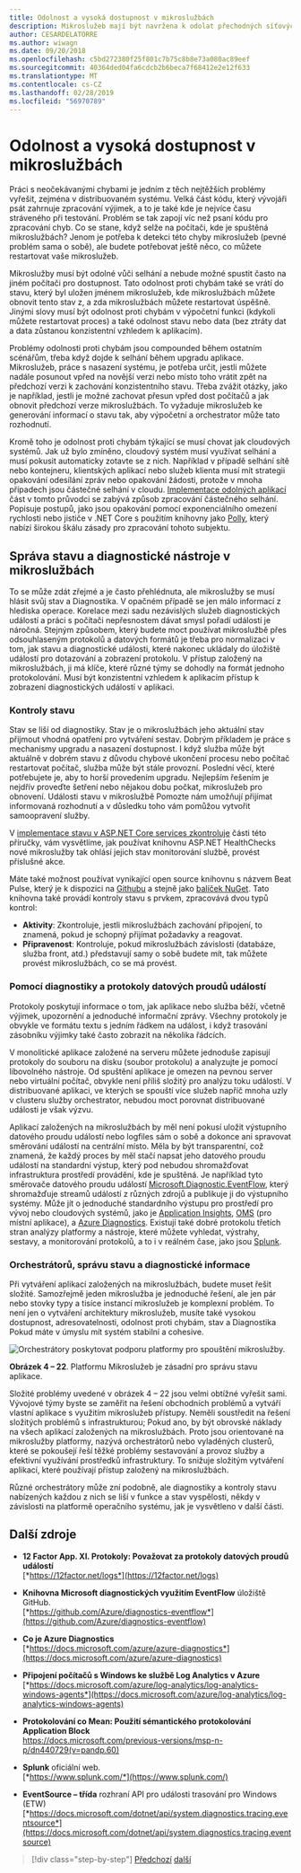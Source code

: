 ```yaml
---
title: Odolnost a vysoká dostupnost v mikroslužbách
description: Mikroslužeb mají být navržena k odolat přechodných síťových a závislosti selhání, musí být odolné vůči dosáhnout vysoké dostupnosti.
author: CESARDELATORRE
ms.author: wiwagn
ms.date: 09/20/2018
ms.openlocfilehash: c5bd272380f25f801c7b75c8b8e73a080ac89eef
ms.sourcegitcommit: 40364ded04fa6cdcb2b6beca7f68412e2e12f633
ms.translationtype: MT
ms.contentlocale: cs-CZ
ms.lasthandoff: 02/28/2019
ms.locfileid: "56970789"
---
```

# <a name="resiliency-and-high-availability-in-microservices"></a>Odolnost a vysoká dostupnost v mikroslužbách

Práci s neočekávanými chybami je jedním z těch nejtěžších problémy vyřešit, zejména v distribuovaném systému. Velká část kódu, který vývojáři psát zahrnuje zpracování výjimek, a to je také kde je nejvíce času stráveného při testování. Problém se tak zapojí víc než psaní kódu pro zpracování chyb. Co se stane, když selže na počítači, kde je spuštěná mikroslužbách? Jenom je potřeba k detekci této chyby mikroslužeb (pevné problém sama o sobě), ale budete potřebovat ještě něco, co můžete restartovat vaše mikroslužeb.

Mikroslužby musí být odolné vůči selhání a nebude možné spustit často na jiném počítači pro dostupnost. Tato odolnost proti chybám také se vrátí do stavu, který byl uložen jménem mikroslužeb, kde mikroslužbách můžete obnovit tento stav z, a zda mikroslužbách můžete restartovat úspěšně. Jinými slovy musí být odolnost proti chybám v výpočetní funkci (kdykoli můžete restartovat proces) a také odolnost stavu nebo data (bez ztráty dat a data zůstanou konzistentní vzhledem k aplikacím).

Problémy odolnosti proti chybám jsou compounded během ostatním scénářům, třeba když dojde k selhání během upgradu aplikace. Mikroslužeb, práce s nasazení systému, je potřeba určit, jestli můžete nadále posunout vpřed na novější verzi nebo místo toho vrátit zpět na předchozí verzi k zachování konzistentního stavu. Třeba zvážit otázky, jako je například, jestli je možné zachovat přesun vpřed dost počítačů a jak obnovit předchozí verze mikroslužbách. To vyžaduje mikroslužeb ke generování informací o stavu tak, aby výpočetní a orchestrator může tato rozhodnutí.

Kromě toho je odolnost proti chybám týkající se musí chovat jak cloudových systémů. Jak už bylo zmíněno, cloudový systém musí využívat selhání a musí pokusit automaticky zotavte se z nich. Například v případě selhání sítě nebo kontejneru, klientských aplikací nebo služeb klienta musí mít strategii opakování odesílání zpráv nebo opakování žádosti, protože v mnoha případech jsou částečné selhání v cloudu. [Implementace odolných aplikací](../implement-resilient-applications/index.md) část v tomto průvodci se zabývá způsob zpracování částečného selhání. Popisuje postupů, jako jsou opakování pomocí exponenciálního omezení rychlosti nebo jističe v .NET Core s použitím knihovny jako [Polly](https://github.com/App-vNext/Polly), který nabízí širokou škálu zásady pro zpracování tohoto subjektu.

## <a name="health-management-and-diagnostics-in-microservices"></a>Správa stavu a diagnostické nástroje v mikroslužbách

To se může zdát zřejmé a je často přehlédnuta, ale mikroslužby se musí hlásit svůj stav a Diagnostika. V opačném případě se jen málo informací z hlediska operace. Korelace mezi sadu nezávislých služeb diagnostických událostí a práci s počítači nepřesnostem dávat smysl pořadí událostí je náročná. Stejným způsobem, který budete moct používat mikroslužbě přes odsouhlaseným protokolů a datových formátů je třeba pro normalizaci v tom, jak stavu a diagnostické události, které nakonec ukládaly do úložiště událostí pro dotazování a zobrazení protokolu. V přístup založený na mikroslužbách, ji má klíče, které různé týmy se dohodly na formát jednoho protokolování. Musí být konzistentní vzhledem k aplikacím přístup k zobrazení diagnostických událostí v aplikaci.

### <a name="health-checks"></a>Kontroly stavu

Stav se liší od diagnostiky. Stav je o mikroslužbách jeho aktuální stav přijmout vhodná opatření pro vytváření sestav. Dobrým příkladem je práce s mechanismy upgradu a nasazení dostupnost. I když služba může být aktuálně v dobrém stavu z důvodu chybové ukončení procesu nebo počítač restartovat počítač, služba může být stále provozní. Poslední věcí, které potřebujete je, aby to horší provedením upgradu. Nejlepším řešením je nejdřív proveďte šetření nebo nějakou dobu počkat, mikroslužeb pro obnovení. Události stavu v mikroslužbě Pomozte nám umožňují přijímat informovaná rozhodnutí a v důsledku toho vám pomůžou vytvořit samoopravení služby.

V [implementace stavu v ASP.NET Core services zkontroluje](../implement-resilient-applications/monitor-app-health.md#implement-health-checks-in-aspnet-core-services) části této příručky, vám vysvětlíme, jak používat knihovnu ASP.NET HealthChecks nové mikroslužby tak ohlásí jejich stav monitorování službě, provést příslušné akce.

Máte také možnost používat vynikající open source knihovnu s názvem Beat Pulse, který je k dispozici na [Githubu](https://github.com/Xabaril/BeatPulse) a stejně jako [balíček NuGet](https://www.nuget.org/packages/BeatPulse/). Tato knihovna také provádí kontroly stavu s prvkem, zpracovává dvou typů kontrol:

- **Aktivity**: Zkontroluje, jestli mikroslužbách zachování připojení, to znamená, pokud je schopný přijímat požadavky a reagovat. 
- **Připravenost**: Kontroluje, pokud mikroslužbách závislosti (databáze, služba front, atd.) představují samy o sobě budete mít, tak můžete provést mikroslužbách, co se má provést. 

### <a name="using-diagnostics-and-logs-event-streams"></a>Pomocí diagnostiky a protokoly datových proudů událostí

Protokoly poskytují informace o tom, jak aplikace nebo služba běží, včetně výjimek, upozornění a jednoduché informační zprávy. Všechny protokoly je obvykle ve formátu textu s jedním řádkem na událost, i když trasování zásobníku výjimky také často zobrazit na několika řádcích.

V monolitické aplikace založené na serveru můžete jednoduše zapisují protokoly do souboru na disku (soubor protokolu) a analyzujte je pomocí libovolného nástroje. Od spuštění aplikace je omezen na pevnou server nebo virtuální počítač, obvykle není příliš složitý pro analýzu toku událostí. V distribuované aplikaci, ve kterých se spouští více služeb napříč mnoha uzly v clusteru služby orchestrator, nebudou moct porovnat distribuované události je však výzvu.

Aplikací založených na mikroslužbách by měl není pokusí uložit výstupního datového proudu událostí nebo logfiles sám o sobě a dokonce ani spravovat směrování událostí na centrální místo. Měla by být transparentní, což znamená, že každý proces by měl stačí napsat jeho datového proudu událostí na standardní výstup, který pod nebudou shromažďovat infrastruktura prostředí provádění, kde je spuštěná. Je například tyto směrovače datového proudu událostí [Microsoft.Diagnostic.EventFlow](https://github.com/Azure/diagnostics-eventflow), který shromažďuje streamů událostí z různých zdrojů a publikuje ji do výstupního systémy. Může jít o jednoduché standardního výstupu pro prostředí pro vývoj nebo cloudových systémů, jako je [Application Insights](https://azure.microsoft.com/services/application-insights/), [OMS](https://github.com/Azure/diagnostics-eventflow#oms-operations-management-suite) (pro místní aplikace), a [Azure Diagnostics](https://docs.microsoft.com/azure/monitoring-and-diagnostics/azure-diagnostics). Existují také dobré protokolu třetích stran analýzy platformy a nástroje, které můžete vyhledat, výstrahy, sestavy, a monitorování protokolů, a to i v reálném čase, jako jsou [Splunk](https://www.splunk.com/goto/Splunk_Log_Management?ac=ga_usa_log_analysis_phrase_Mar17&_kk=logs%20analysis&gclid=CNzkzIrex9MCFYGHfgodW5YOtA).

### <a name="orchestrators-managing-health-and-diagnostics-information"></a>Orchestrátorů, správu stavu a diagnostické informace

Při vytváření aplikací založených na mikroslužbách, budete muset řešit složité. Samozřejmě jeden mikroslužba je jednoduché řešení, ale jen pár nebo stovky typy a tisíce instancí mikroslužeb je komplexní problém. To není jen o vytváření architektury mikroslužeb, musíte také vysokou dostupnost, adresovatelnosti, odolnost proti chybám, stav a Diagnostika Pokud máte v úmyslu mít systém stabilní a cohesive.

![Orchestrátory poskytovat podporu platformy pro spouštění mikroslužby.](./media/image22.png)

**Obrázek 4 – 22**. Platformu Mikroslužeb je zásadní pro správu stavu aplikace.

Složité problémy uvedené v obrázek 4 – 22 jsou velmi obtížné vyřešit sami. Vývojové týmy byste se zaměřit na řešení obchodních problémů a vytváří vlastní aplikace s využitím mikroslužeb přístupy. Neměli soustředit na řešení složitých problémů s infrastrukturou; Pokud ano, by být obrovské náklady na všech aplikací založených na mikroslužbách. Proto jsou orientované na mikroslužby platformy, nazývá orchestrátorů nebo vyladěných clusterů, které se pokoušejí řeší těžké problémy sestavování a provoz služby a efektivní využívání prostředků infrastruktury. To snižuje složitým vytváření aplikací, které používají přístup založený na mikroslužbách.

Různé orchestrátory může zní podobně, ale diagnostiky a kontroly stavu nabízených každou z nich se liší v funkce a stav vyspělosti, někdy v závislosti na platformě operačního systému, jak je vysvětleno v další části.

## <a name="additional-resources"></a>Další zdroje

- **12 Factor App. XI. Protokoly: Považovat za protokoly datových proudů událostí** \
  [*https://12factor.net/logs*](https://12factor.net/logs)

- **Knihovna Microsoft diagnostických využitím EventFlow** úložiště GitHub. \
  [*https://github.com/Azure/diagnostics-eventflow*](https://github.com/Azure/diagnostics-eventflow)

- **Co je Azure Diagnostics** \
  [*https://docs.microsoft.com/azure/azure-diagnostics*](https://docs.microsoft.com/azure/azure-diagnostics)

- **Připojení počítačů s Windows ke službě Log Analytics v Azure** \
  [*https://docs.microsoft.com/azure/log-analytics/log-analytics-windows-agents*](https://docs.microsoft.com/azure/log-analytics/log-analytics-windows-agents)

- **Protokolování co Mean: Použití sémantického protokolování Application Block** \
  <https://docs.microsoft.com/previous-versions/msp-n-p/dn440729(v=pandp.60)>

- **Splunk** oficiální web. \
  [*https://www.splunk.com/*](https://www.splunk.com/)

- **EventSource – třída** rozhraní API pro události trasování pro Windows (ETW) \
  [*https://docs.microsoft.com/dotnet/api/system.diagnostics.tracing.eventsource*](https://docs.microsoft.com/dotnet/api/system.diagnostics.tracing.eventsource)

>[!div class="step-by-step"]
>[Předchozí](microservice-based-composite-ui-shape-layout.md)
>[další](scalable-available-multi-container-microservice-applications.md)
